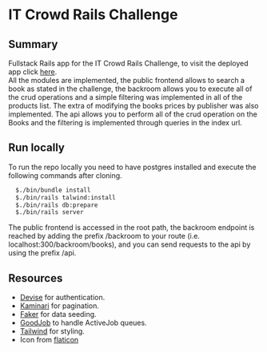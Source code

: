 # IT Crowd Rails Challenge

## Summary
Fullstack Rails app for the IT Crowd Rails Challenge, to visit the deployed app click [here](https://bookstore-je2f.onrender.com). <br>
All the modules are implemented, the public frontend allows to search a book as stated in the challenge, the backroom allows you to execute all of the crud operations and a simple filtering was implemented in all of the products list. The extra of modifying the books prices by publisher was also implemented. The api allows you to perform all of the crud operation on the Books and the filtering is implemented through queries in the index url.

## Run locally
To run the repo locally you need to have postgres installed and execute the following commands after cloning.

```bash
  $./bin/bundle install
  $./bin/rails talwind:install
  $./bin/rails db:prepare
  $./bin/rails server
```

The public frontend is accessed in the root path, the backroom endpoint is reached by adding the prefix /backroom to your route (i.e. localhost:300/backroom/books), and you can send requests to the api by using the prefix /api.

## Resources 

* [Devise](https://github.com/heartcombo/devise) for authentication.
* [Kaminari](https://github.com/kaminari/kaminari) for pagination.
* [Faker](https://github.com/faker-ruby/faker) for data seeding.
* [GoodJob](https://github.com/bensheldon/good_job) to handle ActiveJob queues.
* [Tailwind](https://tailwindcss.com/) for styling.
* Icon from [flaticon](https://www.flaticon.com/free-icons/book)
